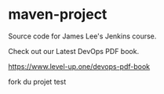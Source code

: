 # maven-project
Source code for James Lee's Jenkins course.

Check out our Latest DevOps PDF book.

https://www.level-up.one/devops-pdf-book

fork du projet test
